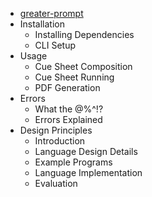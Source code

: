 * [greater-prompt](../README.md)
* Installation
  * Installing Dependencies
  * CLI Setup
* Usage
  * Cue Sheet Composition
  * Cue Sheet Running
  * PDF Generation
* Errors
  * What the @%^!?
  * Errors Explained
* Design Principles
  * Introduction
  * Language Design Details
  * Example Programs
  * Language Implementation
  * Evaluation
